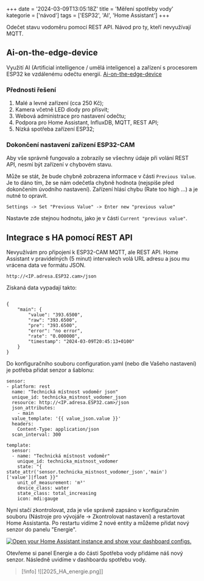 +++
date = '2024-03-09T13:05:18Z'
title = 'Měření spotřeby vody'
kategorie = ['návod']
tags = ['ESP32', 'AI', 'Home Assistant']
+++

Odečet stavu vodoměru pomocí REST API. Návod pro ty, kteří nevyužívají MQTT.
## Ai-on-the-edge-device
Využití AI (Artificial intelligence / umělá inteligence) a zařízení s procesorem ESP32 ke vzdálenému odečtu energií.
[Ai-on-the-edge-device](https://github.com/jomjol/AI-on-the-edge-device)

### Přednosti řešení
1. Malé a levné zařízení (cca 250 Kč);
2. Kamera včetně LED diody pro přísvit;
3. Webová administrace pro nastavení odečtu;
4. Podpora pro Home Assistant, InfluxDB, MQTT, REST API;
5. Nízká spotřeba zařízení ESP32;

### Dokončení nastavení zařízení ESP32-CAM
Aby vše správně fungovalo a zobrazily se všechny údaje při volání REST API, nesmí být zařízení v chybovém stavu.

Může se stát, že bude chybně zobrazena informace v části `Previous Value`. Je to dáno tím, že se nám odečetla chybně hodnota (nejspíše před dokončením úvodního nastavení). Zařízení hlásí chybu (Rate too high ...) a je nutné to opravit.

```
Settings -> Set "Previous Value" -> Enter new "previous value"
```
Nastavte zde stejnou hodnotu, jako je v části `Current "previous value"`.

## Integrace s HA pomocí REST API
Nevyužívám pro připojení k ESP32-CAM MQTT, ale REST API. Home Assistant v pravidelných (5 minut) intervalech volá URL adresu a jsou mu vrácena data ve formátu JSON.

```
http://<IP.adresa.ESP32.cam>/json
```

Získaná data vypadají takto:
```

{
    "main": {
        "value": "393.6500",
        "raw": "393.6500",
        "pre": "393.6500",
        "error": "no error",
        "rate": "0.000000",
        "timestamp": "2024-03-09T20:45:13+0100"
    }
}
```

Do konfiguračního souboru configuration.yaml (nebo dle Vašeho nastavení) je potřeba přidat senzor a šablonu:
```
sensor:
- platform: rest
  name: "Technická místnost vodoměr json"
  unique_id: technicka_mistnost_vodomer_json
  resource: http://<IP.adresa.ESP32.cam>/json
  json_attributes:
    - main
  value_template: '{{ value_json.value }}'
  headers:
    Content-Type: application/json
  scan_interval: 300

template:
  sensor:
  - name: "Technická místnost vodoměr"
    unique_id: technicka_mistnost_vodomer
    state: "{ state_attr('sensor.technicka_mistnost_vodomer_json','main')['value']|float }}"
    unit_of_measurement: 'm³'
    device_class: water
    state_class: total_increasing
    icon: mdi:gauge
```

Nyní stačí zkontrolovat, zda je vše správně zapsáno v konfiguračním souboru (Nástroje pro vývojáře -> Zkontrolovat nastavení) a restartovat Home Assistanta. Po restartu vidíme 2 nové entity a můžeme přidat nový senzor do panelu "Energie".

[![Open your Home Assistant instance and show your dashboard configs.](https://my.home-assistant.io/badges/lovelace_dashboards.svg)](https://my.home-assistant.io/redirect/lovelace_dashboards/)

Otevřeme si panel Energie a do části Spotřeba vody přidáme náš nový senzor. Následně uvidíme v dashboardu spotřebu vody.

> [!info]
> ![[2025_HA_energie.png]]
